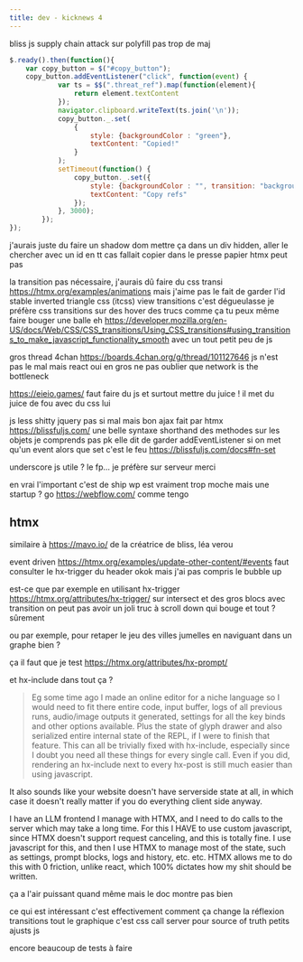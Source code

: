 ```yaml
---
title: dev - kicknews 4
---
```



bliss js
supply chain attack sur polyfill
pas trop de maj

```js
$.ready().then(function(){
    var copy_button = $("#copy_button");
    copy_button.addEventListener("click", function(event) {
            var ts = $$(".threat_ref").map(function(element){
                return element.textContent
            });
            navigator.clipboard.writeText(ts.join('\n'));
            copy_button._.set(
                {
                    style: {backgroundColor : "green"},
                    textContent: "Copied!"
                }
            );
            setTimeout(function() {
                copy_button._.set({
                    style: {backgroundColor : "", transition: "background-color 1s ease-in"},
                    textContent: "Copy refs"
                });
            }, 3000);
        });
});
```

j'aurais juste du faire un shadow dom
mettre ça dans un div hidden, aller le chercher avec un id
en tt cas fallait copier dans le presse papier
htmx peut pas

la transition pas nécessaire, j'aurais dû faire du css transi
https://htmx.org/examples/animations
mais j'aime pas le fait de garder l'id stable
inverted triangle css (itcss)
view transitions c'est dégueulasse
je préfère css transitions sur des hover des trucs comme ça
tu peux même faire bouger une balle eh
https://developer.mozilla.org/en-US/docs/Web/CSS/CSS_transitions/Using_CSS_transitions#using_transitions_to_make_javascript_functionality_smooth
avec un tout petit peu de js

gros thread 4chan
https://boards.4chan.org/g/thread/101127646
js n'est pas le mal
mais react oui
en gros ne pas oublier que network is the bottleneck

https://eieio.games/
faut faire du js
et surtout mettre du juice !
il met du juice de fou avec du css lui

js less shitty
jquery pas si mal mais bon ajax fait par htmx
https://blissfuljs.com/
une belle syntaxe shorthand
des methodes sur les objets
je comprends pas pk elle dit de garder addEventListener
si on met qu'un event alors que set c'est le feu
https://blissfuljs.com/docs#fn-set

underscore js
utile ?
le fp... je préfère sur serveur merci

en vrai l'important c'est de ship
wp est vraiment trop moche mais une startup ?
go https://webflow.com/ comme tengo

## htmx

similaire à https://mavo.io/
de la créatrice de bliss, léa verou

event driven
https://htmx.org/examples/update-other-content/#events
faut consulter le hx-trigger du header okok
mais j'ai pas compris le bubble up

est-ce que par exemple en utilisant hx-trigger
https://htmx.org/attributes/hx-trigger/
sur intersect et des gros blocs avec transition
on peut pas avoir un joli truc à scroll down qui bouge et tout ?
sûrement

ou par exemple, pour retaper le jeu des villes jumelles en naviguant dans un graphe bien ?

ça il faut que je test
https://htmx.org/attributes/hx-prompt/

et hx-include dans tout ça ?
>Eg some time ago I made an online editor for a niche language so I would need to fit there entire code, input buffer, logs of all previous runs, audio/image outputs it generated, settings for all the key binds and other options available. Plus the state of glyph drawer and also serialized entire internal state of the REPL, if I were to finish that feature.
This can all be trivially fixed with hx-include, especially since I doubt you need all these things for every single call. Even if you did, rendering an hx-include next to every hx-post is still much easier than using javascript.

It also sounds like your website doesn't have serverside state at all, in which case it doesn't really matter if you do everything client side anyway.

I have an LLM frontend I manage with HTMX, and I need to do calls to the server which may take a long time. For this I HAVE to use custom javascript, since HTMX doesn't support request canceling, and this is totally fine. I use javascript for this, and then I use HTMX to manage most of the state, such as settings, prompt blocks, logs and history, etc. etc. HTMX allows me to do this with 0 friction, unlike react, which 100% dictates how my shit should be written.

ça a l'air puissant quand même
mais le doc montre pas bien

ce qui est intéressant
c'est effectivement comment ça change la réflexion
transitions tout le graphique c'est css
call server pour source of truth
petits ajusts js

encore beaucoup de tests à faire
